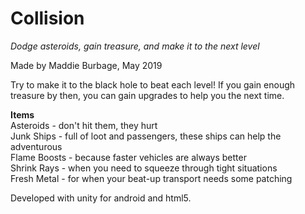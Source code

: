 # Collision

*Dodge asteroids, gain treasure, and make it to the next level*

Made by Maddie Burbage, May 2019

Try to make it to the black hole to beat each level! If you gain enough treasure by then, you can gain upgrades to help you the next time.

**Items**  
Asteroids - don't hit them, they hurt  
Junk Ships - full of loot and passengers, these ships can help the adventurous  
Flame Boosts - because faster vehicles are always better  
Shrink Rays - when you need to squeeze through tight situations  
Fresh Metal - for when your beat-up transport needs some patching  


Developed with unity for android and html5. 
